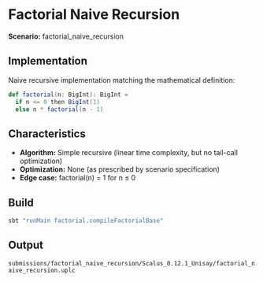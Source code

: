 # Factorial Naive Recursion

**Scenario:** factorial_naive_recursion

## Implementation

Naive recursive implementation matching the mathematical definition:

```scala
def factorial(n: BigInt): BigInt =
  if n <= 0 then BigInt(1)
  else n * factorial(n - 1)
```

## Characteristics

- **Algorithm:** Simple recursive (linear time complexity, but no tail-call optimization)
- **Optimization:** None (as prescribed by scenario specification)
- **Edge case:** factorial(n) = 1 for n ≤ 0

## Build

```bash
sbt "runMain factorial.compileFactorialBase"
```

## Output

`submissions/factorial_naive_recursion/Scalus_0.12.1_Unisay/factorial_naive_recursion.uplc`
